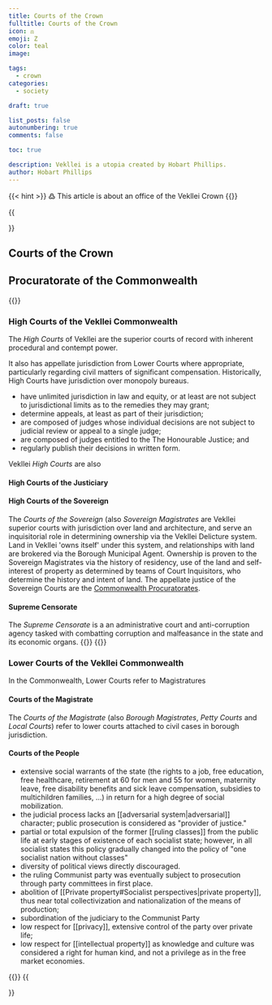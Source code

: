 ```yaml
---
title: Courts of the Crown
fulltitle: Courts of the Crown
icon: ⚖️
emoji: Ζ
color: teal
image: 

tags: 
  - crown
categories:
  - society

draft: true

list_posts: false
autonumbering: true
comments: false

toc: true

description: Vekllei is a utopia created by Hobart Phillips.
author: Hobart Phillips
---
```

{{< hint >}}
߷ This article is about an office of the Vekllei Crown
{{</hint>}}

{{<section>}}
## Courts of the Crown

## Procuratorate of the Commonwealth

{{<outline>}}
### High Courts of the Vekllei Commonwealth

The *High Courts* of Vekllei are the superior courts of record with inherent procedural and contempt power.  

It also has appellate jurisdiction from Lower Courts where appropriate, particularly regarding civil matters of significant compensation. Historically, High Courts have jurisdiction over monopoly bureaus.

* have unlimited jurisdiction in law and equity, or at least are not subject to jurisdictional limits as to the remedies they may grant;
* determine appeals, at least as part of their jurisdiction;
* are composed of judges whose individual decisions are not subject to judicial review or appeal to a single judge;
* are composed of judges entitled to the The Honourable Justice; and
* regularly publish their decisions in written form.

Vekllei *High Courts* are also 

#### High Courts of the Justiciary

#### High Courts of the Sovereign

The *Courts of the Sovereign* (also *Sovereign Magistrates* are Vekllei superior courts with jurisdiction over land and architecture, and serve an inquisitorial role in determining ownership via the Vekllei Delicture system. Land in Vekllei 'owns itself' under this system, and relationships with land are brokered via the Borough Municipal Agent. Ownership is proven to the Sovereign Magistrates via the history of residency, use of the land and self-interest of property as determined by teams of Court Inquisitors, who determine the history and intent of land. The appellate justice of the Sovereign Courts are the [Commonwealth Procuratorates](/utopia/society/government/#procuratorate-of-the-commonwealth).

#### Supreme Censorate

The *Supreme Censorate* is a an administrative court and anti-corruption agency tasked with combatting corruption and malfeasance in the state and its economic organs. 
{{</outline>}}
{{<outline>}}
### Lower Courts of the Vekllei Commonwealth

In the Commonwealth, Lower Courts refer to Magistratures

#### Courts of the Magistrate

The *Courts of the Magistrate* (also *Borough Magistrates*, *Petty Courts* and *Local Courts*) refer to lower courts attached to civil cases in borough jurisdiction.

#### Courts of the People

* extensive social warrants of the state (the rights to a job, free education, free healthcare, retirement at 60 for men and 55 for women, maternity leave, free disability benefits and sick leave compensation, subsidies to multichildren families, ...) in return for a high degree of social mobilization.
* the judicial process lacks an [[adversarial system|adversarial]] character; public prosecution is considered as "provider of justice."
* partial or total expulsion of the former [[ruling classes]] from the public life at early stages of existence of each socialist state; however, in all socialist states this policy gradually changed into the policy of "one socialist nation without classes"
* diversity of political views directly discouraged.
* the ruling Communist party was eventually subject to prosecution through party committees in first place.
* abolition of [[Private property#Socialist perspectives|private property]], thus near total collectivization and nationalization of the means of production;
* subordination of the judiciary to the Communist Party
* low respect for [[privacy]], extensive control of the party over private life;
* low respect for [[intellectual property]] as knowledge and culture was considered a right for human kind, and not a privilege as in the free market economies.

{{</outline>}}
{{</section>}}